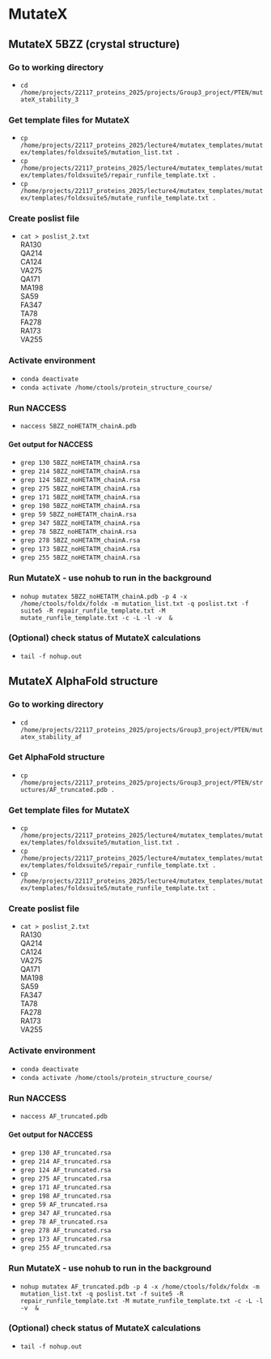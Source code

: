 # MutateX

## MutateX 5BZZ (crystal structure)

### Go to working directory
- `cd /home/projects/22117_proteins_2025/projects/Group3_project/PTEN/mutateX_stability_3`

### Get template files for MutateX
- `cp /home/projects/22117_proteins_2025/lecture4/mutatex_templates/mutatex/templates/foldxsuite5/mutation_list.txt .`
- `cp /home/projects/22117_proteins_2025/lecture4/mutatex_templates/mutatex/templates/foldxsuite5/repair_runfile_template.txt .`
- `cp /home/projects/22117_proteins_2025/lecture4/mutatex_templates/mutatex/templates/foldxsuite5/mutate_runfile_template.txt .`

### Create poslist file
- `cat > poslist_2.txt`\
  RA130\
  QA214\
  CA124\
  VA275\
  QA171\
  MA198\
  SA59\
  FA347\
  TA78\
  FA278\
  RA173\
  VA255


### Activate environment
- `conda deactivate`
- `conda activate /home/ctools/protein_structure_course/`

### Run NACCESS
- `naccess 5BZZ_noHETATM_chainA.pdb`

#### Get output for NACCESS
- `grep 130 5BZZ_noHETATM_chainA.rsa`
- `grep 214 5BZZ_noHETATM_chainA.rsa`
- `grep 124 5BZZ_noHETATM_chainA.rsa`
- `grep 275 5BZZ_noHETATM_chainA.rsa`
- `grep 171 5BZZ_noHETATM_chainA.rsa`
- `grep 198 5BZZ_noHETATM_chainA.rsa`
- `grep 59 5BZZ_noHETATM_chainA.rsa`
- `grep 347 5BZZ_noHETATM_chainA.rsa`
- `grep 78 5BZZ_noHETATM_chainA.rsa`
- `grep 278 5BZZ_noHETATM_chainA.rsa`
- `grep 173 5BZZ_noHETATM_chainA.rsa`
- `grep 255 5BZZ_noHETATM_chainA.rsa`

### Run MutateX - use nohub to run in the background
- `nohup mutatex 5BZZ_noHETATM_chainA.pdb -p 4 -x /home/ctools/foldx/foldx -m mutation_list.txt -q poslist.txt -f suite5 -R repair_runfile_template.txt -M mutate_runfile_template.txt -c -L -l -v  &`

### (Optional) check status of MutateX calculations
- `tail -f nohup.out`


## MutateX AlphaFold structure

### Go to working directory
- `cd /home/projects/22117_proteins_2025/projects/Group3_project/PTEN/mutatex_stability_af`

### Get AlphaFold structure
- `cp /home/projects/22117_proteins_2025/projects/Group3_project/PTEN/structures/AF_truncated.pdb .`

### Get template files for MutateX
- `cp /home/projects/22117_proteins_2025/lecture4/mutatex_templates/mutatex/templates/foldxsuite5/mutation_list.txt .`
- `cp /home/projects/22117_proteins_2025/lecture4/mutatex_templates/mutatex/templates/foldxsuite5/repair_runfile_template.txt .`
- `cp /home/projects/22117_proteins_2025/lecture4/mutatex_templates/mutatex/templates/foldxsuite5/mutate_runfile_template.txt .`

### Create poslist file
- `cat > poslist_2.txt`\
  RA130\
  QA214\
  CA124\
  VA275\
  QA171\
  MA198\
  SA59\
  FA347\
  TA78\
  FA278\
  RA173\
  VA255

### Activate environment
- `conda deactivate`
- `conda activate /home/ctools/protein_structure_course/`

### Run NACCESS
- `naccess AF_truncated.pdb`

#### Get output for NACCESS
- `grep 130 AF_truncated.rsa`
- `grep 214 AF_truncated.rsa`
- `grep 124 AF_truncated.rsa`
- `grep 275 AF_truncated.rsa`
- `grep 171 AF_truncated.rsa`
- `grep 198 AF_truncated.rsa`
- `grep 59 AF_truncated.rsa`
- `grep 347 AF_truncated.rsa`
- `grep 78 AF_truncated.rsa`
- `grep 278 AF_truncated.rsa`
- `grep 173 AF_truncated.rsa`
- `grep 255 AF_truncated.rsa`

### Run MutateX - use nohub to run in the background
- `nohup mutatex AF_truncated.pdb -p 4 -x /home/ctools/foldx/foldx -m mutation_list.txt -q poslist.txt -f suite5 -R repair_runfile_template.txt -M mutate_runfile_template.txt -c -L -l -v  &`

### (Optional) check status of MutateX calculations
- `tail -f nohup.out`
